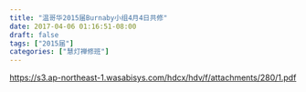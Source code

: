 ```yaml
---
title: "温哥华2015届Burnaby小组4月4日共修"
date: 2017-04-06 01:16:51-08:00
draft: false
tags: ["2015届"]
categories: ["慧灯禅修班"]
---
```

https://s3.ap-northeast-1.wasabisys.com/hdcx/hdv/f/attachments/280/1.pdf
